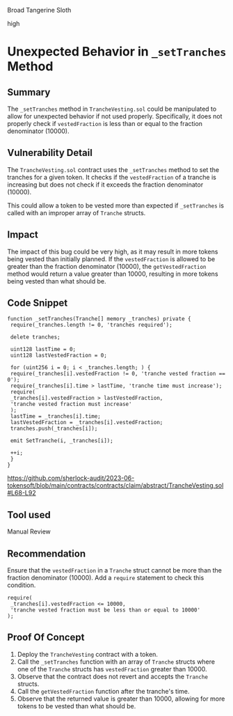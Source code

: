 Broad Tangerine Sloth

high

# Unexpected Behavior in `_setTranches` Method

## Summary

The `_setTranches` method in `TrancheVesting.sol` could be manipulated to allow for unexpected behavior if not used properly. Specifically, it does not properly check if `vestedFraction` is less than or equal to the fraction denominator (10000). 

## Vulnerability Detail

The `TrancheVesting.sol` contract uses the `_setTranches` method to set the tranches for a given token. It checks if the `vestedFraction` of a tranche is increasing but does not check if it exceeds the fraction denominator (10000).

This could allow a token to be vested more than expected if `_setTranches` is called with an improper array of `Tranche` structs.

## Impact

The impact of this bug could be very high, as it may result in more tokens being vested than initially planned. If the `vestedFraction` is allowed to be greater than the fraction denominator (10000), the `getVestedFraction` method would return a value greater than 10000, resulting in more tokens being vested than what should be.

## Code Snippet

```solidity
function _setTranches(Tranche[] memory _tranches) private {
 require(_tranches.length != 0, 'tranches required');

 delete tranches;

 uint128 lastTime = 0;
 uint128 lastVestedFraction = 0;

 for (uint256 i = 0; i < _tranches.length; ) {
 require(_tranches[i].vestedFraction != 0, 'tranche vested fraction == 0');
 require(_tranches[i].time > lastTime, 'tranche time must increase');
 require(
 _tranches[i].vestedFraction > lastVestedFraction,
 'tranche vested fraction must increase'
 );
 lastTime = _tranches[i].time;
 lastVestedFraction = _tranches[i].vestedFraction;
 tranches.push(_tranches[i]);

 emit SetTranche(i, _tranches[i]);

 ++i;
 }
}
```

https://github.com/sherlock-audit/2023-06-tokensoft/blob/main/contracts/contracts/claim/abstract/TrancheVesting.sol#L68-L92

## Tool used

Manual Review

## Recommendation

Ensure that the `vestedFraction` in a `Tranche` struct cannot be more than the fraction denominator (10000). Add a `require` statement to check this condition.

```solidity
require(
 _tranches[i].vestedFraction <= 10000,
 'tranche vested fraction must be less than or equal to 10000'
);
```

## Proof Of Concept

1. Deploy the `TrancheVesting` contract with a token.
2. Call the `_setTranches` function with an array of `Tranche` structs where one of the `Tranche` structs has `vestedFraction` greater than 10000.
3. Observe that the contract does not revert and accepts the `Tranche` structs.
4. Call the `getVestedFraction` function after the tranche's time.
5. Observe that the returned value is greater than 10000, allowing for more tokens to be vested than what should be.